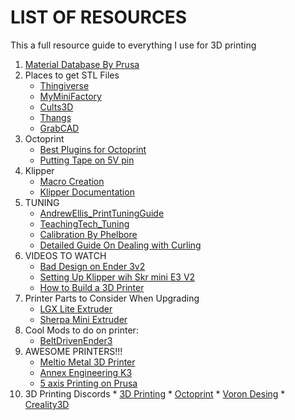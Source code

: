 # LIST OF RESOURCES
This a full resource guide to everything I use for 3D printing
1. [Material Database By Prusa](https://help.prusa3d.com/materials)
2. Places to get STL Files
    * [Thingiverse](https://www.thingiverse.com/)
    * [MyMiniFactory](https://www.myminifactory.com/)
    * [Cults3D](https://cults3d.com/en)
    * [Thangs](https://thangs.com/)
    * [GrabCAD](https://grabcad.com/library/category/3d-printing)
 3. Octoprint
    * [Best Plugins for Octoprint](https://all3dp.com/2/must-have-octoprint-plugins/)
    * [Putting Tape on 5V pin](https://community.octoprint.org/t/put-tape-on-the-5v-pin-why-and-how/13574)
4. Klipper
    * [Macro Creation](https://klipper.discourse.group/t/macro-creation-tutorial/30/6)
    * [Klipper Documentation](https://www.klipper3d.org/)
5. TUNING
    * [AndrewEllis_PrintTuningGuide](https://github.com/AndrewEllis93/Print-Tuning-Guide)
    * [TeachingTech_Tuning](https://teachingtechyt.github.io/index.html)
    * [Calibration By Phelbore](https://www.thingiverse.com/phelbore/collections/calibration)
    * [Detailed Guide On Dealing with Curling](https://www.3dprintem.com/detailed-guide-on-3d-print-first-layer-curling/#:~:text=The%20hot%20filament%20that%20can,show%20itself%20after%20several%20layers)
 6. VIDEOS TO WATCH
    * [Bad Design on Ender 3v2](https://youtu.be/9kN6WPuLrKU)
    * [Setting Up Klipper wih Skr mini E3 V2](https://youtu.be/dZEL_ycAOLs)
    * [How to Build a 3D Printer](https://youtu.be/qub5chyIQ0s)
 7. Printer Parts to Consider When Upgrading
    * [LGX Lite Extruder](https://www.bondtech.se/product/lgx-lite-extruder-no-motor/)
    * [Sherpa Mini Extruder](https://github.com/Annex-Engineering/Sherpa_Mini-Extruder)
 8. Cool Mods to do on printer:
    * [BeltDrivenEnder3](https://github.com/kevinakasam/BeltDrivenEnder3)
 9. AWESOME PRINTERS!!!
    * [Meltio Metal 3D Printer](https://meltio3d.com/?campaignid=14749959790&adgroupid=130368276649&adid=547830834691&gclid=Cj0KCQjwjN-SBhCkARIsACsrBz5z-hRWU4lovgoBKr_CH55x8sFH3Wjw6odmjvNdACiEbIHt5ZlJyLgaAhMXEALw_wcB)
    * [Annex Engineering K3](https://youtu.be/rjXX1AkOi4Q)
    * [5 axis Printing on Prusa](https://youtu.be/f09oCH1REAs)
 10. 3D Printing Discords
    * [3D Printing](https://discord.gg/xYvsfeQGdZ)
    * [Octoprint](https://discord.gg/zv55mBEXTy)
    * [Voron Desing](https://discord.gg/voron)
    * [Creality3D](https://discord.gg/aUGBhM8r5b)
  
